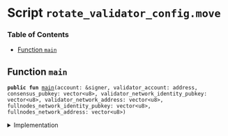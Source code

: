 
<a name="SCRIPT"></a>

# Script `rotate_validator_config.move`

### Table of Contents

-  [Function `main`](#SCRIPT_main)



<a name="SCRIPT_main"></a>

## Function `main`



<pre><code><b>public</b> <b>fun</b> <a href="#SCRIPT_main">main</a>(account: &signer, validator_account: address, consensus_pubkey: vector&lt;u8&gt;, validator_network_identity_pubkey: vector&lt;u8&gt;, validator_network_address: vector&lt;u8&gt;, fullnodes_network_identity_pubkey: vector&lt;u8&gt;, fullnodes_network_address: vector&lt;u8&gt;)
</code></pre>



<details>
<summary>Implementation</summary>


<pre><code><b>fun</b> <a href="#SCRIPT_main">main</a>(
    account: &signer,
    validator_account: address,
    consensus_pubkey: vector&lt;u8&gt;,
    validator_network_identity_pubkey: vector&lt;u8&gt;,
    validator_network_address: vector&lt;u8&gt;,
    fullnodes_network_identity_pubkey: vector&lt;u8&gt;,
    fullnodes_network_address: vector&lt;u8&gt;,
) {
    <a href="../../modules/doc/validator_config.md#0x0_ValidatorConfig_set_config">ValidatorConfig::set_config</a>(account,
                                validator_account,
                                consensus_pubkey,
                                validator_network_identity_pubkey,
                                validator_network_address,
                                fullnodes_network_identity_pubkey,
                                fullnodes_network_address);
    <a href="../../modules/doc/libra_system.md#0x0_LibraSystem_update_and_reconfigure">LibraSystem::update_and_reconfigure</a>();
}
</code></pre>



</details>
